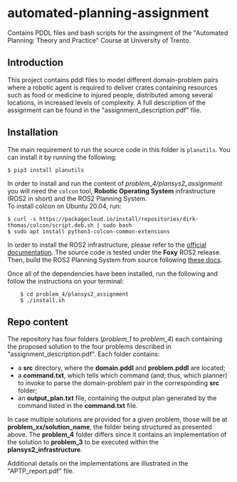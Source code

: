 # automated-planning-assignment
Contains PDDL files and bash scripts for the assingment of the "Automated Planning: Theory and Practice" Course at University of Trento.

## Introduction  
This project contains pddl files to model different domain-problem pairs where
a robotic agent is required to deliver crates containing resources such as food 
or medicine to injured people, distributed among several locations, in increased 
levels of complexity. A full description of the assignment can be found in the 
"assignment_description.pdf" file.

## Installation  
The main requirement to run the source code in this folder is `planutils`.
You can install it by running the following:  
```
$ pip3 install planutils
```

In order to install and run the content of _problem\_4/plansys2\_assignment_ you will need the `colcon` tool,
__Robotic Operating System__ infrastructure (ROS2 in short) and the ROS2 Planning System.  
To install colcon on Ubuntu 20.04, run:  
```
$ curl -s https://packagecloud.io/install/repositories/dirk-thomas/colcon/script.deb.sh | sudo bash  
$ sudo apt install python3-colcon-common-extensions
```  
In order to install the ROS2 infrastructure, please refer to the [official documentation](https://docs.ros.org/en/foxy/Installation.html). The source code is tested under the __Foxy__ ROS2 release. Then, build the ROS2 Planning System from source following [these docs](https://intelligentroboticslab.gsyc.urjc.es/ros2_planning_system.github.io/build_instructions/index.html).  
  
Once all of the dependencies have been installed, run the following and follow the instructions on your terminal:  
```
    $ cd problem_4/plansys2_assignment
    $ ./install.sh
```

## Repo content  
The repository has four folders (_problem\_1_ to _problem\_4_) each containing the
proposed solution to the four problems described in "assignment_description.pdf". Each folder contains:  
- a __src__ directory, where the __domain.pddl__ and __problem.pddl__ are located;  
- a __command.txt__, which tells which command (and, thus, which planner) to invoke to parse the 
domain-problem pair in the corresponding __src__ folder;  
- an __output\_plan.txt__ file, containing the output plan generated by the command listed in the __command.txt__ file.  
  
In case multiple solutions are provided for a given problem, those will be at __problem\_xx/solution\_name__, the folder
being structured as presented above. The __problem\_4__ folder differs since it contains an implementation of the solution 
to __problem\_3__ to be executed within the __plansys2\_infrastructure__.  
  
Additional details on the implementations are illustrated in the "APTP_report.pdf" file.